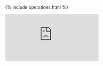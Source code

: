 <!-- BEGIN MUNGE: UNVERSIONED_WARNING -->


<!-- END MUNGE: UNVERSIONED_WARNING -->
<!-- needed for gh-pages to render html files when imported -->
{% include operations.html %}




<!-- BEGIN MUNGE: IS_VERSIONED -->
  <!-- TAG IS_VERSIONED -->
  <!-- END MUNGE: IS_VERSIONED -->


<!-- BEGIN MUNGE: GENERATED_ANALYTICS -->
[![Analytics](https://kubernetes-site.appspot.com/UA-36037335-10/GitHub/docs/api-reference/operations.md?pixel)]()
<!-- END MUNGE: GENERATED_ANALYTICS -->
